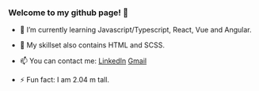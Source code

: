 ### Welcome to my github page! 👋

- 🌱 I’m currently learning Javascript/Typescript, React, Vue and Angular.

- 🧰 My skillset also contains HTML and SCSS.

- 📫 You can contact me: [LinkedIn](https://www.linkedin.com/in/gatis-celmins/) [Gmail](mailto:gatiscelmins03@gmail.com)

- ⚡ Fun fact: I am 2.04 m tall.

<!--
**berserks03/berserks03** is a ✨ _special_ ✨ repository because its `README.md` (this file) appears on your GitHub profile.

Here are some ideas to get you started:

- 🔭 I’m currently working on ...
- 🌱 I’m currently learning ...
- 👯 I’m looking to collaborate on ...
- 🤔 I’m looking for help with ...
- 💬 Ask me about ...
- 📫 How to reach me: ...
- 😄 Pronouns: ...
- ⚡ Fun fact: ...
-->
